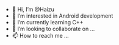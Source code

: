 - 👋 Hi, I’m @Haizu
- 👀 I’m interested in Android development
- 🌱 I’m currently learning C++
- 💞️ I’m looking to collaborate on ...
- 📫 How to reach me ...

<!---
Haizu/Haizu is a ✨ special ✨ repository because its `README.md` (this file) appears on your GitHub profile.
You can click the Preview link to take a look at your changes.
--->
